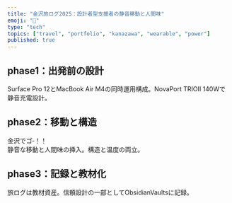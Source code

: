 ```yaml
---
title: "金沢旅ログ2025：設計者型支援者の静音移動と人間味"
emoji: "🧳"
type: "tech"
topics: ["travel", "portfolio", "kanazawa", "wearable", "power"]
published: true
---
```


## phase1：出発前の設計

Surface Pro 12とMacBook Air M4の同時運用構成。NovaPort TRIOⅡ 140Wで静音充電設計。

## phase2：移動と構造

金沢でコ゚‐！！  
静音な移動と人間味の挿入。構造と温度の両立。

## phase3：記録と教材化

旅ログは教材資産。信頼設計の一部としてObsidianVaultsに記録。

